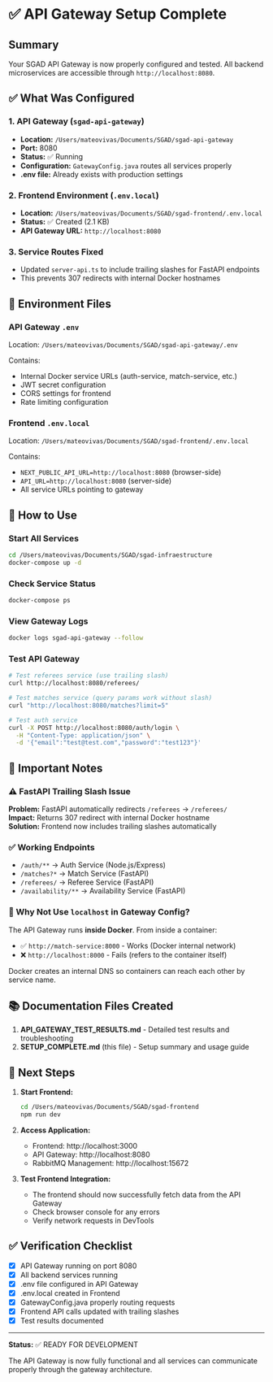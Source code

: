# ✅ API Gateway Setup Complete

## Summary

Your SGAD API Gateway is now properly configured and tested. All backend microservices are accessible through `http://localhost:8080`.

## ✅ What Was Configured

### 1. API Gateway (`sgad-api-gateway`)
- **Location:** `/Users/mateovivas/Documents/SGAD/sgad-api-gateway`
- **Port:** 8080
- **Status:** ✅ Running
- **Configuration:** `GatewayConfig.java` routes all services properly
- **.env file:** Already exists with production settings

### 2. Frontend Environment (`.env.local`)
- **Location:** `/Users/mateovivas/Documents/SGAD/sgad-frontend/.env.local`
- **Status:** ✅ Created (2.1 KB)
- **API Gateway URL:** `http://localhost:8080`

### 3. Service Routes Fixed
- Updated `server-api.ts` to include trailing slashes for FastAPI endpoints
- This prevents 307 redirects with internal Docker hostnames

## 🔧 Environment Files

### API Gateway `.env`
Location: `/Users/mateovivas/Documents/SGAD/sgad-api-gateway/.env`

Contains:
- Internal Docker service URLs (auth-service, match-service, etc.)
- JWT secret configuration
- CORS settings for frontend
- Rate limiting configuration

### Frontend `.env.local`  
Location: `/Users/mateovivas/Documents/SGAD/sgad-frontend/.env.local`

Contains:
- `NEXT_PUBLIC_API_URL=http://localhost:8080` (browser-side)
- `API_URL=http://localhost:8080` (server-side)
- All service URLs pointing to gateway

## 🚀 How to Use

### Start All Services
```bash
cd /Users/mateovivas/Documents/SGAD/sgad-infraestructure
docker-compose up -d
```

### Check Service Status
```bash
docker-compose ps
```

### View Gateway Logs
```bash
docker logs sgad-api-gateway --follow
```

### Test API Gateway
```bash
# Test referees service (use trailing slash)
curl http://localhost:8080/referees/

# Test matches service (query params work without slash)
curl "http://localhost:8080/matches?limit=5"

# Test auth service
curl -X POST http://localhost:8080/auth/login \
  -H "Content-Type: application/json" \
  -d '{"email":"test@test.com","password":"test123"}'
```

## 📝 Important Notes

### ⚠️ FastAPI Trailing Slash Issue
**Problem:** FastAPI automatically redirects `/referees` → `/referees/`  
**Impact:** Returns 307 redirect with internal Docker hostname  
**Solution:** Frontend now includes trailing slashes automatically

### ✅ Working Endpoints
- `/auth/**` → Auth Service (Node.js/Express)
- `/matches?*` → Match Service (FastAPI)  
- `/referees/` → Referee Service (FastAPI)
- `/availability/**` → Availability Service (FastAPI)

### 🐳 Why Not Use `localhost` in Gateway Config?
The API Gateway runs **inside Docker**. From inside a container:
- ✅ `http://match-service:8000` - Works (Docker internal network)
- ❌ `http://localhost:8000` - Fails (refers to the container itself)

Docker creates an internal DNS so containers can reach each other by service name.

## 📚 Documentation Files Created

1. **API_GATEWAY_TEST_RESULTS.md** - Detailed test results and troubleshooting
2. **SETUP_COMPLETE.md** (this file) - Setup summary and usage guide

## 🔄 Next Steps

1. **Start Frontend:**
   ```bash
   cd /Users/mateovivas/Documents/SGAD/sgad-frontend
   npm run dev
   ```

2. **Access Application:**
   - Frontend: http://localhost:3000
   - API Gateway: http://localhost:8080
   - RabbitMQ Management: http://localhost:15672

3. **Test Frontend Integration:**
   - The frontend should now successfully fetch data from the API Gateway
   - Check browser console for any errors
   - Verify network requests in DevTools

## ✅ Verification Checklist

- [x] API Gateway running on port 8080
- [x] All backend services running
- [x] .env file configured in API Gateway
- [x] .env.local created in Frontend
- [x] GatewayConfig.java properly routing requests
- [x] Frontend API calls updated with trailing slashes
- [x] Test results documented

---

**Status:** ✅ READY FOR DEVELOPMENT

The API Gateway is now fully functional and all services can communicate properly through the gateway architecture.
